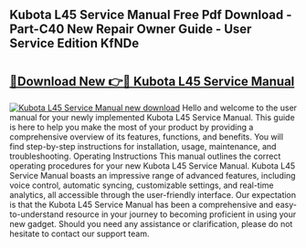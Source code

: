 ## Kubota L45 Service Manual Free Pdf Download - Part-C40 New Repair Owner Guide - User Service Edition KfNDe

# <h2><a href="http://bc92292.oget.top/?id=Kubota+L45+Service+Manual">🔗Download New 👉🔴 Kubota L45 Service Manual</a></h2>

[![Kubota L45 Service Manual new download](https://i.imgur.com/5g1atiW.png)](http://bc92292.oget.top/?id=Kubota+L45+Service+Manual)
Hello and welcome to the user manual for your newly implemented Kubota L45 Service Manual. This guide is here to help you make the most of your product by providing a comprehensive overview of its features, functions, and benefits. You will find step-by-step instructions for installation, usage, maintenance, and troubleshooting. Operating Instructions This manual outlines the correct operating procedures for your new Kubota L45 Service Manual. Kubota L45 Service Manual boasts an impressive range of advanced features, including voice control, automatic syncing, customizable settings, and real-time analytics, all accessible through the user-friendly interface. Our expectation is that the Kubota L45 Service Manual has been a comprehensive and easy-to-understand resource in your journey to becoming proficient in using your new gadget. Should you need any assistance or clarification, please do not hesitate to contact our support team.
